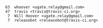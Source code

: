     63	whoover <ugate.relay@gmail.com>
    47	travis <travis@travis-ci.org>
     7	Will Hoover <ugate.relay@gmail.com>
     7	releasebot <releasebot@travis-ci.org>

